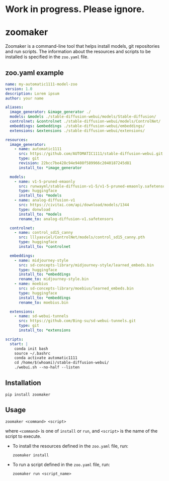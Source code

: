 # Work in progress. Please ignore.

zoomaker
========

Zoomaker is a command-line tool that helps install models, git repositories and run scripts. The information about the resources and scripts to be installed is specified in the `zoo.yaml` file.

## zoo.yaml example

```yaml
name: my-automatic1111-model-zoo
version: 1.0
description: Lorem ipsum
author: your name

aliases:
  image_generator: &image_generator ./
  models: &models ./stable-diffusion-webui/models/Stable-diffusion/
  controlnet: &controlnet ./stable-diffusion-webui/models/ControlNet/
  embeddings: &embeddings ./stable-diffusion-webui/embeddings/
  extensions: &extensions ./stable-diffusion-webui/extensions/

resources:
  image_generator:
    - name: automatic1111
      src: https://github.com/AUTOMATIC1111/stable-diffusion-webui.git
      type: git
      revision: 22bcc7be428c94e9408f589966c2040187245d81
      install_to: *image_generator

  models:
    - name: v1-5-pruned-emaonly
      src: runwayml/stable-diffusion-v1-5/v1-5-pruned-emaonly.safetensors
      type: huggingface
      install_to: *models
    - name: analog-diffusion-v1
      src: https://civitai.com/api/download/models/1344
      type: donwload
      install_to: *models
      rename_to: analog-diffusion-v1.safetensors

  controlnet:
    - name: control_sd15_canny
      src: lllyasviel/ControlNet/models/control_sd15_canny.pth
      type: huggingface
      install_to: *controlnet

  embeddings:
    - name: midjourney-style
      src: sd-concepts-library/midjourney-style/learned_embeds.bin
      type: huggingface
      install_to: *embeddings
      rename_to: midjourney-style.bin
    - name: moebius
      src: sd-concepts-library/moebius/learned_embeds.bin
      type: huggingface
      install_to: *embeddings
      rename_to: moebius.bin

  extensions:
    - name: sd-webui-tunnels
      src: https://github.com/Bing-su/sd-webui-tunnels.git
      type: git
      install_to: *extensions

scripts:
  start: |
    conda init bash
    source ~/.bashrc
    conda activate automatic1111
    cd /home/$(whoami)/stable-diffusion-webui/
    ./webui.sh --no-half --listen

```

## Installation

```
pip install zoomaker
```

## Usage

```
zoomaker <command> <script>
```

where `<command>` is one of `install` or `run`, and `<script>` is the name of the script to execute.

- To install the resources defined in the `zoo.yaml` file, run:

  ```
  zoomaker install
  ```

- To run a script defined in the `zoo.yaml` file, run:

  ```
  zoomaker run <script_name>
  ```
